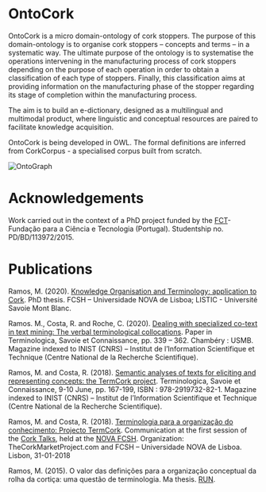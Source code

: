 # OntoCork
OntoCork is a micro domain-ontology of cork stoppers. The purpose of this domain-ontology is to organise cork stoppers – concepts and terms – in a systematic way. The ultimate purpose of the ontology is to systematise the operations intervening in the manufacturing process of cork stoppers depending on the purpose of each operation in order to obtain a classification of each type of stoppers. Finally, this classification aims at providing information on the manufacturing phase of the stopper regarding its stage of completion within the manufacturing process. 

The aim is to build an e-dictionary, designed as a multilingual and multimodal product, where linguistic and conceptual resources are paired to facilitate knowledge acquisition.

OntoCork is being developed in OWL. The formal definitions are inferred from CorkCorpus - a specialised corpus built from scratch.

![OntoGraph](https://clunl.fcsh.unl.pt/wp-content/uploads/sites/12/2020/12/ontocork-1024x576.jpg)


# Acknowledgements
Work carried out in the context of a PhD project funded by the [FCT](https://www.fct.pt/)- Fundação para a Ciência e Tecnologia (Portugal). Studentship no. PD/BD/113972/2015.

# Publications
Ramos, M. (2020). [Knowledge Organisation and Terminology: application to Cork](http://hdl.handle.net/10362/111722). PhD thesis. FCSH – Universidade NOVA de Lisboa; LISTIC - Université Savoie Mont Blanc.

Ramos. M., Costa, R. and Roche, C. (2020). [Dealing with specialized co-text in text mining: The verbal terminological collocations](https://hal.archives-ouvertes.fr/hal-02140064). Paper in Terminologica, Savoie et Connaissance, pp. 339 – 362. Chambéry : USMB. Magazine indexed to INIST (CNRS) – Institut de l’Information Scientifique et Technique (Centre National de la Recherche Scientifique).

Ramos, M. and Costa, R. (2018). [Semantic analyses of texts for eliciting and representing concepts: the TermCork project](https://hal.archives-ouvertes.fr/hal-02140061). Terminologica, Savoie et Connaissance, 9-10 June, pp. 167-199, ISBN : 978-2919732-82-1. Magazine indexed to INIST (CNRS) – Institut de l’Information Scientifique et Technique (Centre National de la Recherche Scientifique).

Ramos, M. and Costa, R. (2018). [Terminologia para a organização do conhecimento: Projecto TermCork](https://www.evensi.pt/cork-talks-fcsh-universidade-nova-lisboa/243574245). Communication at the first session of the [Cork Talks](https://www.eventbrite.pt/o/thecorkmarketplace-amp-nova-fcsh-16600548064), held at the [NOVA FCSH](https://www.fcsh.unl.pt/en/). Organization:  TheCorkMarketProject.com and FCSH – Universidade NOVA de Lisboa.
Lisbon, 31-01-2018

Ramos, M. (2015). O valor das definições para a organização conceptual da rolha da cortiça: uma questão de terminologia. Ma thesis. [RUN](https://run.unl.pt/handle/10362/19582).
